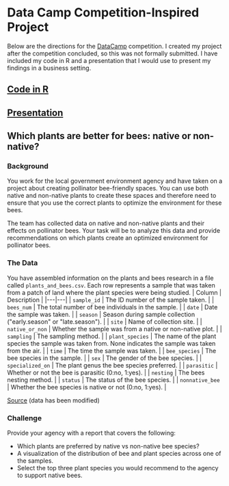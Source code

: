 # Data Camp Competition-Inspired Project

Below are the directions for the [DataCamp](https://app.datacamp.com/learn/competitions/bee-friendly-plants) competition. I created my project after the competition concluded, so this was not formally submitted. I have included my code in R and a presentation that I would use to present my findings in a business setting.

## [Code in R](Rbees.html)
## [Presentation](https://docs.google.com/presentation/d/1qXnJ9NKR5zUDQzQz9CW5uKH6W0XH9YnZa_qwRU-GMrY/view?usp=sharing)

## Which plants are better for bees: native or non-native?

### Background
You work for the local government environment agency and have taken on a project about creating pollinator bee-friendly spaces. You can use both native and non-native plants to create these spaces and therefore need to ensure that you use the correct plants to optimize the environment for these bees.

The team has collected data on native and non-native plants and their effects on pollinator bees. Your task will be to analyze this data and provide recommendations on which plants create an optimized environment for pollinator bees.

### The Data
You have assembled information on the plants and bees research in a file called `plants_and_bees.csv`. Each row represents a sample that was taken from a patch of land where the plant species were being studied.
| Column | Description |
|---|---|
| `sample_id` | The ID number of the sample taken. |
| `bees_num` | The total number of bee individuals in the sample. |
| `date` | Date the sample was taken. |
| `season` | Season during sample collection ("early.season" or "late.season"). |
| `site` | Name of collection site. |
| `native_or_non` | Whether the sample was from a native or non-native plot. |
| `sampling` | The sampling method. |
| `plant_species` | The name of the plant species the sample was taken from. None indicates the sample was taken from the air. |
| `time` | The time the sample was taken. |
| `bee_species` | The bee species in the sample. |
| `sex` | The gender of the bee species. |
| `specialized_on` | The plant genus the bee species preferred. |
| `parasitic` | Whether or not the bee is parasitic (0:no, 1:yes). |
| `nesting` | The bees nesting method. |
| `status` | The status of the bee species. |
| `nonnative_bee` | Whether the bee species is native or not (0:no, 1:yes). |

[Source](https://datadryad.org/stash/dataset/doi%253A10.5061%252Fdryad.pzgmsbcj8) (data has been modified)

### Challenge
Provide your agency with a report that covers the following:
* Which plants are preferred by native vs non-native bee species?
* A visualization of the distribution of bee and plant species across one of the samples.
* Select the top three plant species you would recommend to the agency to support native bees.

